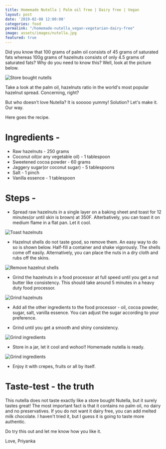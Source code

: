 ```yaml
---
title: Homemade Nutella | Palm oil free | Dairy free | Vegan
layout: post
date: '2019-02-08 12:00:00'
categories: food
permalink: "/homemade-nutella_vegan-vegetarian-dairy-free"
image: assets/images/nutella.jpg
featured: true
---
```


Did you know that 100 grams of  palm oil consists of 45 grams of saturated fats whereas 100g grams of hazelnuts consists of only 4.5 grams of saturated fats? Why do you need to know this? Well, look at the picture below.

![Store bought nutells]({{site.baseurl}}/assets/images/store-bought-nutella.jpg)

Take a look at the palm oil, hazelnuts ratio in the world's most popular hazelnut spread. Concerning, right?

But who doesn't love Nutella? It is sooooo yummy! Solution? Let's make it. Our way.

Here goes the recipe.
# Ingredients -
* Raw hazelnuts - 250 grams
* Coconut oil(or any vegetable oil) - 1 tablespoon
* Sweetened cocoa powder - 60 grams
* Jaggery sugar(or coconut sugar) - 5 tablespoons
* Salt - 1 pinch
* Vanilla essence - 1 tablespoon

# Steps -
* Spread raw hazelnuts in a single layer on a baking sheet and toast for 12 minutes(or until skin is brown) at 350F. Alterbatively, you can toast it on medium flame in a flat pan. Let it cool.

![Toast hazelnuts]({{site.baseurl}}/assets/images/hazelnuts.jpg)

* Hazelnut shells do not taste good, so remove them. An easy way to do so is shown below. Half-fill a container and shake vigorously. The shells come off easily. Alternatively, you can place the nuts in a dry cloth and rubs off the skins.

![Remove hazelnut shells]({{site.baseurl}}/assets/images/hazelnuts-remove-shell.jpg)

*  Grind the hazelnuts in a food processor at full speed until you get a nut butter like consistency. This should take around 5 minutes in a heavy duty food processor. 

![Grind hazelnuts]({{site.baseurl}}/assets/images/hazelnuts-grind.jpg)

* Add all the other ingredients to the food processor - oil, cocoa powder, sugar, salt, vanilla essence. You can adjust the sugar according to your preference.

* Grind until you get a smooth and shiny consistency.

![Grind ingredients]({{site.baseurl}}/assets/images/nutella-mix.jpg)

* Store in a jar, let it cool and wohoo!! Homemade nutella is ready. 

![Grind ingredients]({{site.baseurl}}/assets/images/homemade-nutella.jpg)

* Enjoy it with crepes, fruits or all by itself.

# Taste-test - the truth
This nutella does not taste exactly like a store bought Nutella, but it surely tastes great! The most important fact is that it contains no palm oil, no dairy and no preservatives.  If you do not want it dairy free, you can add melted milk chocolate. I haven't tried it, but I guess it is going to taste more authentic.

Do try this out and let me know how you like it.

Love,
Priyanka